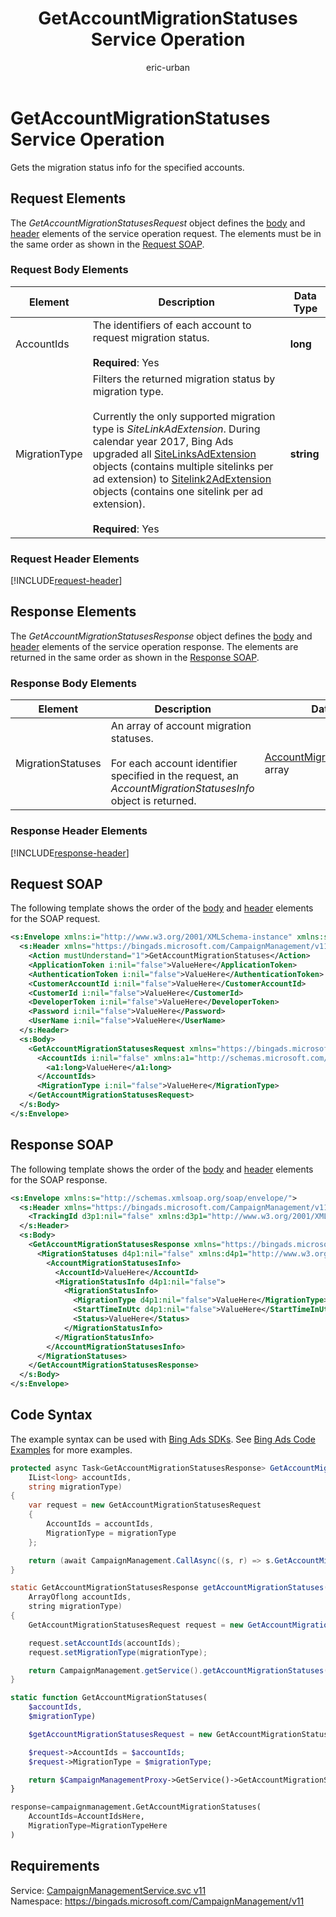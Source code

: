 ﻿---
title: GetAccountMigrationStatuses Service Operation
ms.service: bing-ads-campaign-management
ms.topic: article
author: eric-urban
ms.author: eur
---
# GetAccountMigrationStatuses Service Operation
Gets the migration status info for the specified accounts.

## <a name="request"></a>Request Elements
The *GetAccountMigrationStatusesRequest* object defines the [body](#request-body) and [header](#request-header) elements of the service operation request. The elements must be in the same order as shown in the [Request SOAP](#request-soap). 

### <a name="request-body"></a>Request Body Elements

|Element|Description|Data Type|
|-----------|---------------|-------------|
|<a name="accountids"></a>AccountIds|The identifiers of each account to request migration status.<br/><br/>**Required**: Yes|**long**|
|<a name="migrationtype"></a>MigrationType|Filters the returned migration status by migration type.<br/><br/>Currently the only supported migration type is *SiteLinkAdExtension*. During calendar year 2017, Bing Ads upgraded all [SiteLinksAdExtension](../campaign-management/sitelinksadextension.md) objects (contains multiple sitelinks per ad extension) to [Sitelink2AdExtension](../campaign-management/sitelink2adextension.md) objects (contains one sitelink per ad extension).<br/><br/>**Required**: Yes|**string**|

### <a name="request-header"></a>Request Header Elements
[!INCLUDE[request-header](./includes/request-header.md)]

## <a name="response"></a>Response Elements
The *GetAccountMigrationStatusesResponse* object defines the [body](#response-body) and [header](#response-header) elements of the service operation response. The elements are returned in the same order as shown in the [Response SOAP](#response-soap).

### <a name="response-body"></a>Response Body Elements

|Element|Description|Data Type|
|-----------|---------------|-------------|
|<a name="migrationstatuses"></a>MigrationStatuses|An array of account migration statuses.<br /><br />For each account identifier specified in the request, an *AccountMigrationStatusesInfo* object is returned.|[AccountMigrationStatusesInfo](accountmigrationstatusesinfo.md) array|

### <a name="response-header"></a>Response Header Elements
[!INCLUDE[response-header](./includes/response-header.md)]

## <a name="request-soap"></a>Request SOAP
The following template shows the order of the [body](#request-body) and [header](#request-header) elements for the SOAP request.

```xml
<s:Envelope xmlns:i="http://www.w3.org/2001/XMLSchema-instance" xmlns:s="http://schemas.xmlsoap.org/soap/envelope/">
  <s:Header xmlns="https://bingads.microsoft.com/CampaignManagement/v11">
    <Action mustUnderstand="1">GetAccountMigrationStatuses</Action>
    <ApplicationToken i:nil="false">ValueHere</ApplicationToken>
    <AuthenticationToken i:nil="false">ValueHere</AuthenticationToken>
    <CustomerAccountId i:nil="false">ValueHere</CustomerAccountId>
    <CustomerId i:nil="false">ValueHere</CustomerId>
    <DeveloperToken i:nil="false">ValueHere</DeveloperToken>
    <Password i:nil="false">ValueHere</Password>
    <UserName i:nil="false">ValueHere</UserName>
  </s:Header>
  <s:Body>
    <GetAccountMigrationStatusesRequest xmlns="https://bingads.microsoft.com/CampaignManagement/v11">
      <AccountIds i:nil="false" xmlns:a1="http://schemas.microsoft.com/2003/10/Serialization/Arrays">
        <a1:long>ValueHere</a1:long>
      </AccountIds>
      <MigrationType i:nil="false">ValueHere</MigrationType>
    </GetAccountMigrationStatusesRequest>
  </s:Body>
</s:Envelope>
```

## <a name="response-soap"></a>Response SOAP
The following template shows the order of the [body](#response-body) and [header](#response-header) elements for the SOAP response.

```xml
<s:Envelope xmlns:s="http://schemas.xmlsoap.org/soap/envelope/">
  <s:Header xmlns="https://bingads.microsoft.com/CampaignManagement/v11">
    <TrackingId d3p1:nil="false" xmlns:d3p1="http://www.w3.org/2001/XMLSchema-instance">ValueHere</TrackingId>
  </s:Header>
  <s:Body>
    <GetAccountMigrationStatusesResponse xmlns="https://bingads.microsoft.com/CampaignManagement/v11">
      <MigrationStatuses d4p1:nil="false" xmlns:d4p1="http://www.w3.org/2001/XMLSchema-instance">
        <AccountMigrationStatusesInfo>
          <AccountId>ValueHere</AccountId>
          <MigrationStatusInfo d4p1:nil="false">
            <MigrationStatusInfo>
              <MigrationType d4p1:nil="false">ValueHere</MigrationType>
              <StartTimeInUtc d4p1:nil="false">ValueHere</StartTimeInUtc>
              <Status>ValueHere</Status>
            </MigrationStatusInfo>
          </MigrationStatusInfo>
        </AccountMigrationStatusesInfo>
      </MigrationStatuses>
    </GetAccountMigrationStatusesResponse>
  </s:Body>
</s:Envelope>
```

## <a name="example"></a>Code Syntax
The example syntax can be used with [Bing Ads SDKs](~/guides/client-libraries.md). See [Bing Ads Code Examples](~/guides/code-examples.md) for more examples.
```csharp
protected async Task<GetAccountMigrationStatusesResponse> GetAccountMigrationStatusesAsync(
	IList<long> accountIds,
	string migrationType)
{
	var request = new GetAccountMigrationStatusesRequest
	{
		AccountIds = accountIds,
		MigrationType = migrationType
	};

	return (await CampaignManagement.CallAsync((s, r) => s.GetAccountMigrationStatusesAsync(r), request));
}
```
```java
static GetAccountMigrationStatusesResponse getAccountMigrationStatuses(
	ArrayOflong accountIds,
	string migrationType)
{
	GetAccountMigrationStatusesRequest request = new GetAccountMigrationStatusesRequest();

	request.setAccountIds(accountIds);
	request.setMigrationType(migrationType);

	return CampaignManagement.getService().getAccountMigrationStatuses(request);
}
```
```php
static function GetAccountMigrationStatuses(
	$accountIds,
	$migrationType)

	$getAccountMigrationStatusesRequest = new GetAccountMigrationStatusesRequest();

	$request->AccountIds = $accountIds;
	$request->MigrationType = $migrationType;

	return $CampaignManagementProxy->GetService()->GetAccountMigrationStatuses($request);
}
```
```python
response=campaignmanagement.GetAccountMigrationStatuses(
	AccountIds=AccountIdsHere,
	MigrationType=MigrationTypeHere
)
```

## Requirements
Service: [CampaignManagementService.svc v11](https://campaign.api.bingads.microsoft.com/Api/Advertiser/CampaignManagement/v11/CampaignManagementService.svc)  
Namespace: https://bingads.microsoft.com/CampaignManagement/v11  

